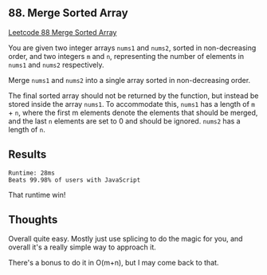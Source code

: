 ## 88. Merge Sorted Array

[Leetcode 88 Merge Sorted Array](https://leetcode.com/problems/merge-sorted-array)

You are given two integer arrays `nums1` and `nums2`, sorted in non-decreasing order, and two integers `m` and `n`, representing the number of elements in `nums1` and `nums2` respectively.

Merge `nums1` and `nums2` into a single array sorted in non-decreasing order.

The final sorted array should not be returned by the function, but instead be stored inside the array `nums1`. To accommodate this, `nums1` has a length of `m` + `n`, where the first m elements denote the elements that should be merged, and the last `n` elements are set to 0 and should be ignored. `nums2` has a length of `n`.

## Results

```
Runtime: 28ms
Beats 99.98% of users with JavaScript
```

That runtime win!

## Thoughts

Overall quite easy. Mostly just use splicing to do the magic for you, and overall it's a really simple way to approach it.

There's a bonus to do it in O(m+n), but I may come back to that.

